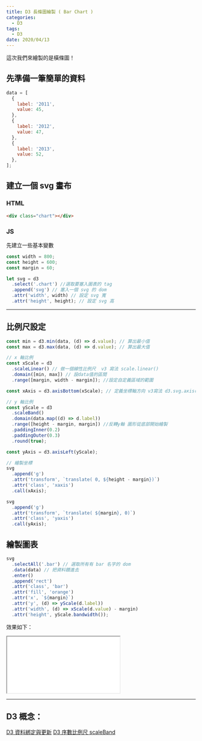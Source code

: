 ```yaml
---
title: D3 長條圖繪製 ( Bar Chart )
categories:
  - D3
tags:
  - D3
date: 2020/04/13
---
```


這次我們來繪製的是橫條圖！

## 先準備一筆簡單的資料

```js
data = [
  {
    label: '2011',
    value: 45,
  },
  {
    label: '2012',
    value: 47,
  },
  {
    label: '2013',
    value: 52,
  },
];
```

## 建立一個 svg 畫布

### HTML

```html
<div class="chart"></div>
```

### JS

先建立一些基本變數

```js
const width = 800;
const height = 600;
const margin = 60;
```

```js
let svg = d3
  .select('.chart') //選取要塞入圖表的 tag
  .append('svg') // 塞入一個 svg 的 dom
  .attr('width', width) // 設定 svg 寬
  .attr('height', height); // 設定 svg 高
```

---

## 比例尺設定

```js
const min = d3.min(data, (d) => d.value); // 算出最小值
const max = d3.max(data, (d) => d.value); // 算出最大值

// x 軸比例
const xScale = d3
  .scaleLinear() // 做一個線性比例尺  v3 寫法 scale.linear()
  .domain([min, max]) // 設data值的區間
  .range([margin, width - margin]); //設定自定義區域的範圍

const xAxis = d3.axisBottom(xScale); // 定義坐標軸方向 v3寫法 d3.svg.axis().scale(xScale).orient("bottom");

// y 軸比例
const yScale = d3
  .scaleBand()
  .domain(data.map((d) => d.label))
  .range([height - margin, margin]) //反轉y軸 圖形從底部開始繪製
  .paddingInner(0.2)
  .paddingOuter(0.3)
  .round(true);

const yAxis = d3.axisLeft(yScale);
```

```js
// 繪製坐標
svg
  .append('g')
  .attr('transform', `translate( 0, ${height - margin})`)
  .attr('class', 'xaxis')
  .call(xAxis);

svg
  .append('g')
  .attr('transform', `translate( ${margin}, 0)`)
  .attr('class', 'yaxis')
  .call(yAxis);
```

## 繪製圖表

```js
svg
  .selectAll('.bar') // 選取所有有 bar 名字的 dom
  .data(data) // 把資料餵進去
  .enter()
  .append('rect')
  .attr('class', 'bar')
  .attr('fill', 'orange')
  .attr('x', `${margin}`)
  .attr('y', (d) => yScale(d.label))
  .attr('width', (d) => xScale(d.value) - margin)
  .attr('height', yScale.bandwidth());
```

效果如下：

<!-- {% iframe //codepen.io/mtw/embed/bGVdeym 100% 400 %} -->
<iframe src="//codepen.io/mtw/embed/bGVdeym/"></iframe>

---

## D3 概念：

[D3 資料綁定與更新](http://localhost:4000/d3/d3_databind/)
[D3 序數比例尺 scaleBand](http://localhost:4000/d3/d3_scaleBand/)
